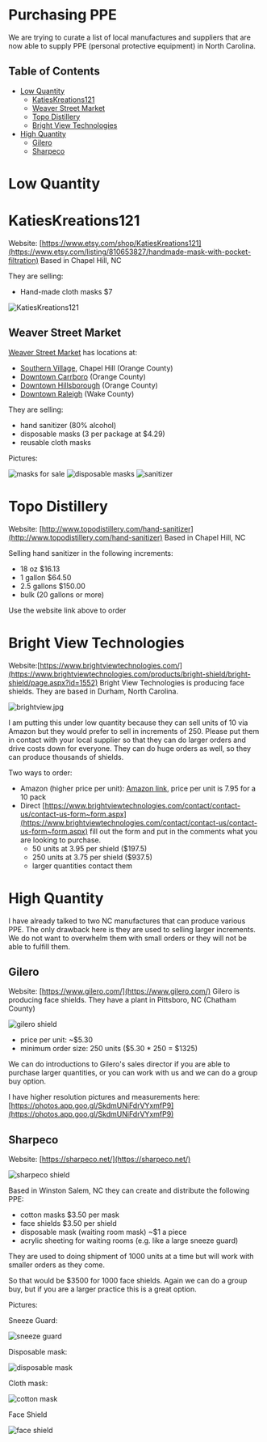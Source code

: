 # Purchasing PPE

We are trying to curate a list of local manufactures and suppliers that are now able to supply PPE (personal protective equipment) in North Carolina.

## Table of Contents

* [Low Quantity](#low-quantity)
   * [KatiesKreations121](#KatiesKreations121)
   * [Weaver Street Market](#weaver-street-market)
   * [Topo Distillery](#topo-distillery)
   * [Bright View Technologies](#bright-view-technologies)
* [High Quantity](#high-quantity)
   * [Gilero](#gilero)
   * [Sharpeco](#sharpeco)

# Low Quantity

# KatiesKreations121

Website: [https://www.etsy.com/shop/KatiesKreations121](https://www.etsy.com/listing/810653827/handmade-mask-with-pocket-filtration)
Based in Chapel Hill, NC

They are selling:

- Hand-made cloth masks $7

![KatiesKreations121](../images/KatiesKreations121.jpeg)

## Weaver Street Market

[Weaver Street Market](https://www.weaverstreetmarket.coop/) has locations at:

- [Southern Village](https://goo.gl/maps/NeMVTn9aqiYBMj6J6), Chapel Hill (Orange County)
- [Downtown Carrboro](https://goo.gl/maps/55rcySwiaSEC3DVw6) (Orange County)
- [Downtown Hillsborough](https://goo.gl/maps/MzYf3RMJ9Nc9bQ6F6) (Orange County)
- [Downtown Raleigh](https://g.page/WeaverStreetMarketRaleigh) (Wake County)

They are selling:

- hand sanitizer (80% alcohol)
- disposable masks (3 per package at $4.29)
- reusable cloth masks

Pictures:

![masks for sale](../images/masksforsale.jpg)
![disposable masks](../images/disposable_mask.jpg)
![sanitizer](../images/sanitizer.jpg)

# Topo Distillery

Website: [http://www.topodistillery.com/hand-sanitizer](http://www.topodistillery.com/hand-sanitizer)
Based in Chapel Hill, NC

Selling hand sanitizer in the following increments:

- 18 oz $16.13
- 1 gallon $64.50
- 2.5 gallons $150.00
- bulk (20 gallons or more)

Use the website link above to order

# Bright View Technologies

Website:[https://www.brightviewtechnologies.com/](https://www.brightviewtechnologies.com/products/bright-shield/bright-shield/page.aspx?id=1552)
Bright View Technologies is producing face shields. They are based in Durham, North Carolina.

![brightview.jpg](../images/brightview.jpg)

I am putting this under low quantity because they can sell units of 10 via Amazon but they would prefer to sell in increments of 250.  Please put them in contact with your local supplier so that they can do larger orders and drive costs down for everyone.  They can do huge orders as well, so they can produce thousands of shields.

Two ways to order:
- Amazon (higher price per unit): [Amazon link](https://www.amazon.com/dp/B087N14Q48/ref=cm_sw_em_r_mt_dp_U_TQaVEb9BF6G2H), price per unit is 7.95 for a 10 pack
- Direct [https://www.brightviewtechnologies.com/contact/contact-us/contact-us-form~form.aspx](https://www.brightviewtechnologies.com/contact/contact-us/contact-us-form~form.aspx) fill out the form and put in the comments what you are looking to purchase.
  - 50 units at 3.95 per shield ($197.5)
  - 250 units at 3.75 per shield ($937.5)
  - larger quantities contact them

# High Quantity

I have already talked to two NC manufactures that can produce various PPE.  The only drawback here is they are used to selling larger increments.  We do not want to overwhelm them with small orders or they will not be able to fulfill them.

## Gilero

Website: [https://www.gilero.com/](https://www.gilero.com/)
Gilero is producing face shields.  They have a plant in Pittsboro, NC (Chatham County)

![gilero shield](../images/gilero_shield.jpg)

- price per unit: ~$5.30
- minimum order size: 250 units ($5.30 * 250 = $1325)

We can do introductions to Gilero's sales director if you are able to purchase larger quantities, or you can work with us and we can do a group buy option.

I have higher resolution pictures and measurements here: [https://photos.app.goo.gl/SkdmUNiFdrVYxmfP9](https://photos.app.goo.gl/SkdmUNiFdrVYxmfP9)

## Sharpeco

Website: [https://sharpeco.net/](https://sharpeco.net/)

![sharpeco shield](../images/sharpeco2.jpeg)

Based in Winston Salem, NC they can create and distribute the following PPE:

- cotton masks $3.50 per mask
- face shields $3.50 per shield
- disposable mask (waiting room mask) ~$1 a piece
- acrylic sheeting for waiting rooms (e.g. like a large sneeze guard)

They are used to doing shipment of 1000 units at a time but will work with smaller orders as they come.

So that would be $3500 for 1000 face shields.  Again we can do a group buy, but if you are a larger practice this is a great option.

Pictures:

Sneeze Guard:

![sneeze guard](../images/sneezeguard.jpg)

Disposable mask:

![disposable mask](../images/disposable.jpg)

Cloth mask:

![cotton mask](../images/cotton.jpg)

Face Shield

![face shield](../images/sharpeco.jpeg)
